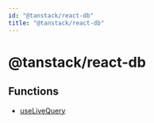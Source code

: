```yaml
---
id: "@tanstack/react-db"
title: "@tanstack/react-db"
---
```


<!-- DO NOT EDIT: this page is autogenerated from the type comments -->

# @tanstack/react-db

## Functions

- [useLiveQuery](../functions/uselivequery.md)
